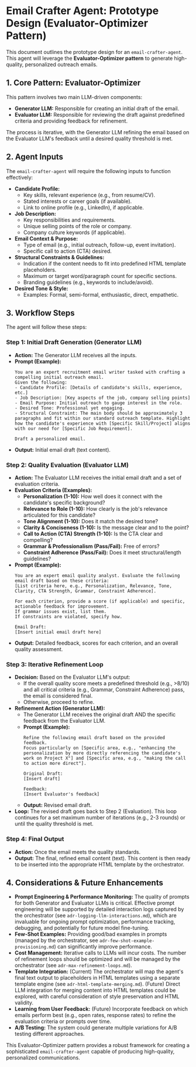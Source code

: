# Email Crafter Agent: Prototype Design (Evaluator-Optimizer Pattern)

This document outlines the prototype design for an `email-crafter-agent`. This agent will leverage the **Evaluator-Optimizer pattern** to generate high-quality, personalized outreach emails.

## 1. Core Pattern: Evaluator-Optimizer

This pattern involves two main LLM-driven components:

*   **Generator LLM:** Responsible for creating an initial draft of the email.
*   **Evaluator LLM:** Responsible for reviewing the draft against predefined criteria and providing feedback for refinement.

The process is iterative, with the Generator LLM refining the email based on the Evaluator LLM's feedback until a desired quality threshold is met.

## 2. Agent Inputs

The `email-crafter-agent` will require the following inputs to function effectively:

*   **Candidate Profile:**
    *   Key skills, relevant experience (e.g., from resume/CV).
    *   Stated interests or career goals (if available).
    *   Link to online profile (e.g., LinkedIn), if applicable.
*   **Job Description:**
    *   Key responsibilities and requirements.
    *   Unique selling points of the role or company.
    *   Company culture keywords (if applicable).
*   **Email Context & Purpose:**
    *   Type of email (e.g., initial outreach, follow-up, event invitation).
    *   Specific call to action (CTA) desired.
*   **Structural Constraints & Guidelines:**
    *   Indication if the content needs to fit into predefined HTML template placeholders.
    *   Maximum or target word/paragraph count for specific sections.
    *   Branding guidelines (e.g., keywords to include/avoid).
*   **Desired Tone & Style:**
    *   Examples: Formal, semi-formal, enthusiastic, direct, empathetic.

## 3. Workflow Steps

The agent will follow these steps:

### Step 1: Initial Draft Generation (Generator LLM)

*   **Action:** The Generator LLM receives all the inputs.
*   **Prompt (Example):**
    ```
    You are an expert recruitment email writer tasked with crafting a compelling initial outreach email.
    Given the following:
    - Candidate Profile: [Details of candidate's skills, experience, etc.]
    - Job Description: [Key aspects of the job, company selling points]
    - Email Purpose: Initial outreach to gauge interest in the role.
    - Desired Tone: Professional yet engaging.
    - Structural Constraint: The main body should be approximately 3 paragraphs and fit within our standard outreach template. Highlight how the candidate's experience with [Specific Skill/Project] aligns with our need for [Specific Job Requirement].

    Draft a personalized email.
    ```
*   **Output:** Initial email draft (text content).

### Step 2: Quality Evaluation (Evaluator LLM)

*   **Action:** The Evaluator LLM receives the initial email draft and a set of evaluation criteria.
*   **Evaluation Criteria (Examples):**
    *   **Personalization (1-10):** How well does it connect with the candidate's specific background?
    *   **Relevance to Role (1-10):** How clearly is the job's relevance articulated for this candidate?
    *   **Tone Alignment (1-10):** Does it match the desired tone?
    *   **Clarity & Conciseness (1-10):** Is the message clear and to the point?
    *   **Call to Action (CTA) Strength (1-10):** Is the CTA clear and compelling?
    *   **Grammar & Professionalism (Pass/Fail):** Free of errors?
    *   **Constraint Adherence (Pass/Fail):** Does it meet structural/length guidelines?
*   **Prompt (Example):**
    ```
    You are an expert email quality analyst. Evaluate the following email draft based on these criteria:
    [List criteria here, e.g., Personalization, Relevance, Tone, Clarity, CTA Strength, Grammar, Constraint Adherence].

    For each criterion, provide a score (if applicable) and specific, actionable feedback for improvement.
    If grammar issues exist, list them.
    If constraints are violated, specify how.

    Email Draft:
    [Insert initial email draft here]
    ```
*   **Output:** Detailed feedback, scores for each criterion, and an overall quality assessment.

### Step 3: Iterative Refinement Loop

*   **Decision:** Based on the Evaluator LLM's output:
    *   If the overall quality score meets a predefined threshold (e.g., >8/10) and all critical criteria (e.g., Grammar, Constraint Adherence) pass, the email is considered final.
    *   Otherwise, proceed to refine.
*   **Refinement Action (Generator LLM):**
    *   The Generator LLM receives the original draft AND the specific feedback from the Evaluator LLM.
    *   **Prompt (Example):**
        ```
        Refine the following email draft based on the provided feedback.
        Focus particularly on [Specific area, e.g., "enhancing the personalization by more directly referencing the candidate's work on Project X"] and [Specific area, e.g., "making the call to action more direct"].

        Original Draft:
        [Insert draft]

        Feedback:
        [Insert Evaluator's feedback]
        ```
    *   **Output:** Revised email draft.
*   **Loop:** The revised draft goes back to Step 2 (Evaluation). This loop continues for a set maximum number of iterations (e.g., 2-3 rounds) or until the quality threshold is met.

### Step 4: Final Output

*   **Action:** Once the email meets the quality standards.
*   **Output:** The final, refined email content (text). This content is then ready to be inserted into the appropriate HTML template by the orchestrator.

## 4. Considerations & Future Enhancements

*   **Prompt Engineering & Performance Monitoring:** The quality of prompts for both Generator and Evaluator LLMs is critical. Effective prompt engineering will be supported by detailed interaction logs captured by the orchestrator (see `adr-logging-llm-interactions.md`), which are invaluable for ongoing prompt optimization, performance tracking, debugging, and potentially for future model fine-tuning.
*   **Few-Shot Examples:** Providing good/bad examples in prompts (managed by the orchestrator, see `adr-few-shot-example-provisioning.md`) can significantly improve performance.
*   **Cost Management:** Iterative calls to LLMs will incur costs. The number of refinement loops should be optimized and will be managed by the orchestrator (see `adr-max-refinement-loops.md`).
*   **Template Integration:** (Current) The orchestrator will map the agent's final text output to placeholders in HTML templates using a separate template engine (see `adr-html-template-merging.md`). (Future) Direct LLM integration for merging content into HTML templates could be explored, with careful consideration of style preservation and HTML validity.
*   **Learning from User Feedback:** (Future) Incorporate feedback on which emails perform best (e.g., open rates, response rates) to refine the evaluation criteria or prompts over time.
*   **A/B Testing:** The system could generate multiple variations for A/B testing different approaches.

This Evaluator-Optimizer pattern provides a robust framework for creating a sophisticated `email-crafter-agent` capable of producing high-quality, personalized communications.
